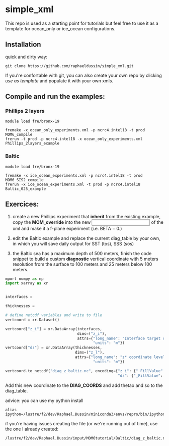 # simple_xml

This repo is used as a starting point for tutorials but feel free to use it as a template
for ocean_only or ice_ocean configurations.

## Installation

quick and dirty way:

```
git clone https://github.com/raphaeldussin/simple_xml.git
```

If you're confortable with git, you can also create your own repo by clicking *use as template*
and populate it with your own xmls.

## Compile and run the examples:

### Phillips 2 layers

```
module load fre/bronx-19

fremake -x ocean_only_experiments.xml -p ncrc4.intel18 -t prod MOM6_compile
frerun -t prod -p ncrc4.intel18 -x ocean_only_experiments.xml Phillips_2layers_example
```

### Baltic

```
module load fre/bronx-19

fremake -x ice_ocean_experiments.xml -p ncrc4.intel18 -t prod MOM6_SIS2_compile
frerun -x ice_ocean_experiments.xml -t prod -p ncrc4.intel18 Baltic_025_example
```

## Exercices:

1. create a new Phillips experiment that **inherit** from the existing example,
copy the **MOM_override** into the new **<input>** of the xml and make it a f-plane
experiment (i.e. BETA = 0.)

2. edit the Baltic example and replace the current diag_table by your own, in which you
will save daily output for SST (tos), SSS (sos)

3. the Baltic sea has a maximum depth of 500 meters, finish the code snippet to build a custom
**diagnostic** vertical coordinate with 5 meters resolution from the surface to 100 meters and 
25 meters below 100 meters.

```python
mport numpy as np
import xarray as xr


interfaces = 

thicknesses = 

# define netcdf variables and write to file
vertcoord = xr.Dataset()

vertcoord["z_i"] = xr.DataArray(interfaces,
                                dims=("z_i"),
                                attrs={"long_name": "Interface target depth",
                                       "units": "m"})
vertcoord["dz"] = xr.DataArray(thicknesses,
                               dims=("z_l"),
                               attrs={"long_name": "z* coordinate level thickness",
                                       "units": "m"})

vertcoord.to_netcdf("diag_z_baltic.nc", encoding={"z_i": {"_FillValue": 1e+20},
                                                  "dz": {"_FillValue": 1e+20}})

```

Add this new coordinate to the **DIAG_COORDS** and add thetao and so to the diag_table.

advice: you can use my python install

```
alias ipython=/lustre/f2/dev/Raphael.Dussin/miniconda3/envs/repro/bin/ipython
```

if you're having issues creating the file (or we're running out of time), use the one I already created:

```
/lustre/f2/dev/Raphael.Dussin/input/MOM6tutorial/Baltic/diag_z_baltic.nc
```
